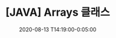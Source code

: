 ---
layout: post
title: "[JAVA] Arrays 클래스"
categories:
  - java
excerpt: " "
comments: true
share: true
tags:
  - java
  - Arrays
  - class
date: 2020-08-13 T14:19:00-0:05:00
---
